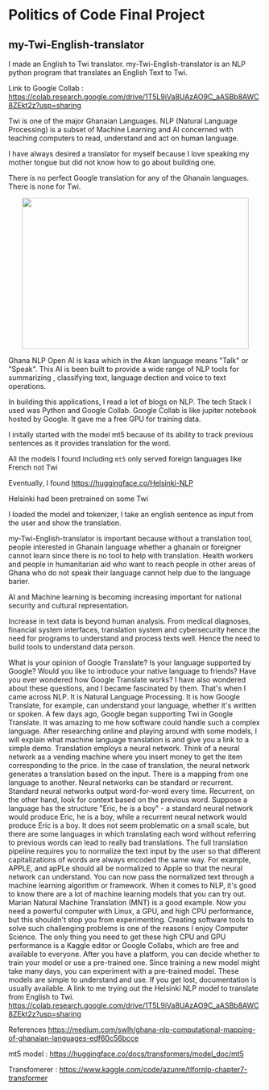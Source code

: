 # Politics of Code Final Project

## my-Twi-English-translator
I made an English to Twi translator. my-Twi-English-translator is an NLP python program that translates an  English Text to Twi. 

Link to Google Collab : https://colab.research.google.com/drive/1T5L9iVa8UAzAO9C_aASBb8AWC8ZEkt2z?usp=sharing

Twi is one of the major Ghanaian Languages. 
NLP (Natural Language Processing) is a subset of Machine Learning and AI concerned with teaching computers to read, understand and act on human language. 

I have always desired a translator for myself because I love speaking my mother tongue but did not know how to go about building one.

There is no perfect Google translation for any of the Ghanain languages. There is none for Twi. 

<p align="center">
  <img 
    width="450"
    height="300"
    src="https://github.com/eric-asare/my-Twi-English-translator/blob/main/image/Screen%20Shot%202022-05-11%20at%2011.59.34%20PM.png"
  >
</p>

 
Ghana NLP Open AI is kasa which in the Akan language means "Talk" or "Speak". This AI is been built to provide a wide range of NLP tools for summarizing , classifying text, language dection and voice to text operations. 

In building this applications, I read a lot of blogs on NLP. The tech Stack I used was Python and Google Collab. Google Collab is like jupiter notebook hosted by Google. It gave me a free GPU for training data. 

I initally started with the model mt5 because of its ability to track previous sentences as it provides translation for the word. 

All the models I found including `mt5` only served foreign languages like  French not Twi

Eventually, I found https://huggingface.co/Helsinki-NLP

Helsinki had been pretrained on some Twi

I loaded the model and tokenizer, I take an english sentence as input from the user and show the translation. 

my-Twi-English-translator is important because without a translation tool, people interested in Ghanain language whether a ghanain or foreigner cannot learn since there is no tool to help with translation. Health workers and people in humanitarian aid who want to reach people in other areas of Ghana who do not speak their language cannot help due to the language barier. 

AI and Machine learning is becoming increasing important for national security and cultural representation. 

Increase in text data is beyond human analysis. From medical diagnoses, financial system interfaces, translation system and cybersecurity hence the need for programs to understand and process texts well. Hence the need to build tools to understand data person. 

What is your opinion of Google Translate? Is your language supported by Google? Would you like to introduce your native language to friends? Have you ever wondered how Google Translate works? I have also wondered about these questions, and I became fascinated by them. That's when I came across NLP. It is Natural Language Processing. It is how Google Translate, for example, can understand your language, whether it's written or spoken. A few days ago, Google began supporting Twi in Google Translate. It was amazing to me how software could handle such a complex language. After researching online and playing around with some models, I will explain what machine language translation is and give you a link to a simple demo. Translation employs a neural network. Think of a neural network as a vending machine where you insert money to get the item corresponding to the price. In the case of translation, the neural network generates a translation based on the input. There is a mapping from one language to another. Neural networks can be standard or recurrent. Standard neural networks output word-for-word every time. Recurrent, on the other hand, look for context based on the previous word. Suppose a language has the structure "Eric, he is a boy" - a standard neural network would produce Eric, he is a boy, while a recurrent neural network would produce Eric is a boy. It does not seem problematic on a small scale, but there are some languages in which translating each word without referring to previous words can lead to really bad translations. The full translation pipeline requires you to normalize the text input by the user so that different capitalizations of words are always encoded the same way. For example, APPLE, and apPLe should all be normalized to Apple so that the neural network can understand. You can now pass the normalized text through a machine learning algorithm or framework. When it comes to NLP, it's good to know there are a lot of machine learning models that you can try out. Marian Natural Machine Translation (MNT) is a good example. Now you need a powerful computer with Linux, a GPU, and high CPU performance, but this shouldn't stop you from experimenting. Creating software tools to solve such challenging problems is one of the reasons I enjoy Computer Science. The only thing you need to get these high CPU and GPU performance is a Kaggle editor or Google Collabs, which are free and available to everyone. After you have a platform, you can decide whether to train your model or use a pre-trained one. Since training a new model might take many days, you can experiment with a pre-trained model. These models are simple to understand and use. If you get lost, documentation is usually available. A link to me trying out the Helsinki NLP model to translate from English to Twi. https://colab.research.google.com/drive/1T5L9iVa8UAzAO9C_aASBb8AWC8ZEkt2z?usp=sharing





References
https://medium.com/swlh/ghana-nlp-computational-mapping-of-ghanaian-languages-edf60c56bcce

mt5 model : https://huggingface.co/docs/transformers/model_doc/mt5

Transfomerer : https://www.kaggle.com/code/azunre/tlfornlp-chapter7-transformer







